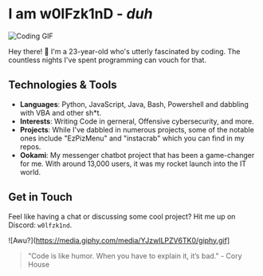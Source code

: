 # I am w0lFzk1nD - *duh*
![Coding GIF](https://media.giphy.com/media/122teRA3vWUZ9u/giphy.gif)

Hey there! 👋 I'm a 23-year-old who's utterly fascinated by coding. The countless nights I've spent programming can vouch for that. 

## Technologies & Tools
- **Languages**: Python, JavaScript, Java, Bash, Powershell and dabbling with VBA and other sh*t.
- **Interests**: Writing Code in gerneral, Offensive cybersecurity, and more.
- **Projects**: While I've dabbled in numerous projects, some of the notable ones include "EzPizMenu" and "instacrab" which you can find in my repos.
- **Ookami**: My messenger chatbot project that has been a game-changer for me. With around 13,000 users, it was my rocket launch into the IT world.

## Get in Touch
Feel like having a chat or discussing some cool project? Hit me up on Discord: `w0lfzk1nd`.

![Awu?](https://media.giphy.com/media/YJzwILPZV6TK0/giphy.gif]

> "Code is like humor. When you have to explain it, it’s bad." - Cory House
